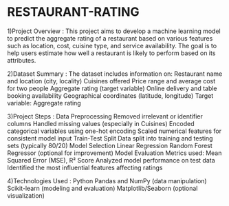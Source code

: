 # RESTAURANT-RATING
1)Project Overview : 
This project aims to develop a machine learning model to predict the aggregate rating of a restaurant based on various features such as location, cost, cuisine type, and service availability. The goal is to help users estimate how well a restaurant is likely to perform based on its attributes.

2)Dataset Summary : 
The dataset includes information on:
Restaurant name and location (city, locality)
Cuisines offered
Price range and average cost for two people
Aggregate rating (target variable)
Online delivery and table booking availability
Geographical coordinates (latitude, longitude)
Target variable: Aggregate rating

3)Project Steps : 
Data Preprocessing
Removed irrelevant or identifier columns
Handled missing values (especially in Cuisines)
Encoded categorical variables using one-hot encoding
Scaled numerical features for consistent model input
Train-Test Split
Data split into training and testing sets (typically 80/20)
Model Selection
Linear Regression
Random Forest Regressor (optional for improvement)
Model Evaluation
Metrics used: Mean Squared Error (MSE), R² Score
Analyzed model performance on test data
Identified the most influential features affecting ratings

4)Technologies Used : 
Python
Pandas and NumPy (data manipulation)
Scikit-learn (modeling and evaluation)
Matplotlib/Seaborn (optional visualization)



